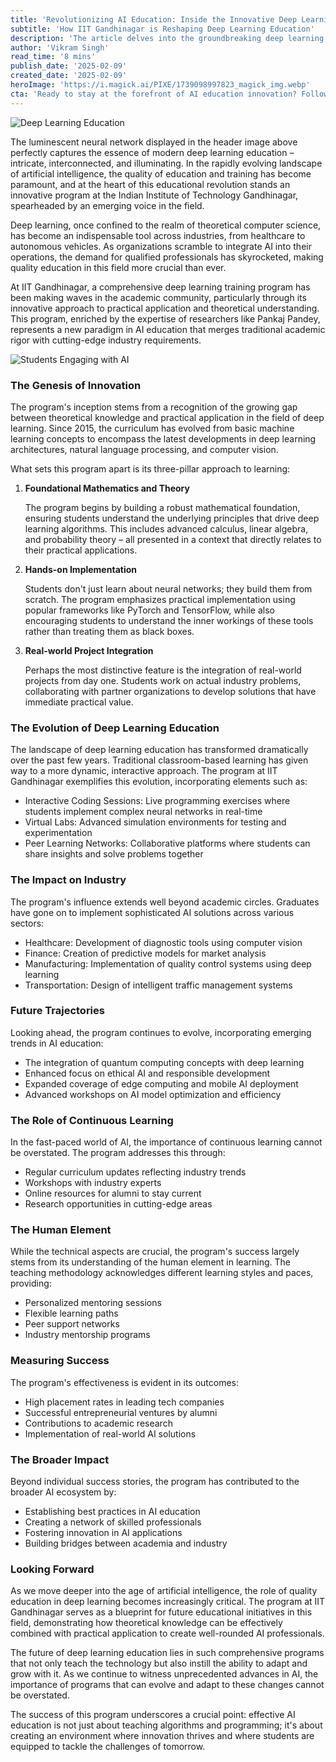 ```yaml
---
title: 'Revolutionizing AI Education: Inside the Innovative Deep Learning Training Program at IIT Gandhinagar'
subtitle: 'How IIT Gandhinagar is Reshaping Deep Learning Education'
description: 'The article delves into the groundbreaking deep learning program at IIT Gandhinagar and its unique three-pillar approach to AI education, integrating foundational theory, hands-on implementation, and real-world projects.'
author: 'Vikram Singh'
read_time: '8 mins'
publish_date: '2025-02-09'
created_date: '2025-02-09'
heroImage: 'https://i.magick.ai/PIXE/1739098997823_magick_img.webp'
cta: 'Ready to stay at the forefront of AI education innovation? Follow MagickAI on LinkedIn for regular insights and updates on the transformative developments in artificial intelligence and deep learning education.'
---
```


![Deep Learning Education](https://images.magick.ai/neural-network-education.jpg)

The luminescent neural network displayed in the header image above perfectly captures the essence of modern deep learning education – intricate, interconnected, and illuminating. In the rapidly evolving landscape of artificial intelligence, the quality of education and training has become paramount, and at the heart of this educational revolution stands an innovative program at the Indian Institute of Technology Gandhinagar, spearheaded by an emerging voice in the field.

Deep learning, once confined to the realm of theoretical computer science, has become an indispensable tool across industries, from healthcare to autonomous vehicles. As organizations scramble to integrate AI into their operations, the demand for qualified professionals has skyrocketed, making quality education in this field more crucial than ever.

At IIT Gandhinagar, a comprehensive deep learning training program has been making waves in the academic community, particularly through its innovative approach to practical application and theoretical understanding. This program, enriched by the expertise of researchers like Pankaj Pandey, represents a new paradigm in AI education that merges traditional academic rigor with cutting-edge industry requirements.

![Students Engaging with AI](https://i.magick.ai/PIXE/1739098997827_magick_img.webp)

### The Genesis of Innovation

The program's inception stems from a recognition of the growing gap between theoretical knowledge and practical application in the field of deep learning. Since 2015, the curriculum has evolved from basic machine learning concepts to encompass the latest developments in deep learning architectures, natural language processing, and computer vision.

What sets this program apart is its three-pillar approach to learning:

1. **Foundational Mathematics and Theory**

   The program begins by building a robust mathematical foundation, ensuring students understand the underlying principles that drive deep learning algorithms. This includes advanced calculus, linear algebra, and probability theory – all presented in a context that directly relates to their practical applications.

2. **Hands-on Implementation**

   Students don't just learn about neural networks; they build them from scratch. The program emphasizes practical implementation using popular frameworks like PyTorch and TensorFlow, while also encouraging students to understand the inner workings of these tools rather than treating them as black boxes.

3. **Real-world Project Integration**

   Perhaps the most distinctive feature is the integration of real-world projects from day one. Students work on actual industry problems, collaborating with partner organizations to develop solutions that have immediate practical value.

### The Evolution of Deep Learning Education

The landscape of deep learning education has transformed dramatically over the past few years. Traditional classroom-based learning has given way to a more dynamic, interactive approach. The program at IIT Gandhinagar exemplifies this evolution, incorporating elements such as:

- Interactive Coding Sessions: Live programming exercises where students implement complex neural networks in real-time
- Virtual Labs: Advanced simulation environments for testing and experimentation
- Peer Learning Networks: Collaborative platforms where students can share insights and solve problems together

### The Impact on Industry

The program's influence extends well beyond academic circles. Graduates have gone on to implement sophisticated AI solutions across various sectors:

- Healthcare: Development of diagnostic tools using computer vision
- Finance: Creation of predictive models for market analysis
- Manufacturing: Implementation of quality control systems using deep learning
- Transportation: Design of intelligent traffic management systems

### Future Trajectories

Looking ahead, the program continues to evolve, incorporating emerging trends in AI education:

- The integration of quantum computing concepts with deep learning
- Enhanced focus on ethical AI and responsible development
- Expanded coverage of edge computing and mobile AI deployment
- Advanced workshops on AI model optimization and efficiency

### The Role of Continuous Learning

In the fast-paced world of AI, the importance of continuous learning cannot be overstated. The program addresses this through:

- Regular curriculum updates reflecting industry trends
- Workshops with industry experts
- Online resources for alumni to stay current
- Research opportunities in cutting-edge areas

### The Human Element

While the technical aspects are crucial, the program's success largely stems from its understanding of the human element in learning. The teaching methodology acknowledges different learning styles and paces, providing:

- Personalized mentoring sessions
- Flexible learning paths
- Peer support networks
- Industry mentorship programs

### Measuring Success

The program's effectiveness is evident in its outcomes:

- High placement rates in leading tech companies
- Successful entrepreneurial ventures by alumni
- Contributions to academic research
- Implementation of real-world AI solutions

### The Broader Impact

Beyond individual success stories, the program has contributed to the broader AI ecosystem by:

- Establishing best practices in AI education
- Creating a network of skilled professionals
- Fostering innovation in AI applications
- Building bridges between academia and industry

### Looking Forward

As we move deeper into the age of artificial intelligence, the role of quality education in deep learning becomes increasingly critical. The program at IIT Gandhinagar serves as a blueprint for future educational initiatives in this field, demonstrating how theoretical knowledge can be effectively combined with practical application to create well-rounded AI professionals.

The future of deep learning education lies in such comprehensive programs that not only teach the technology but also instill the ability to adapt and grow with it. As we continue to witness unprecedented advances in AI, the importance of programs that can evolve and adapt to these changes cannot be overstated.

The success of this program underscores a crucial point: effective AI education is not just about teaching algorithms and programming; it's about creating an environment where innovation thrives and where students are equipped to tackle the challenges of tomorrow.